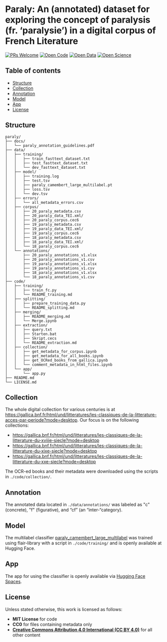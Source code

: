 # Paraly: An (annotated) dataset for exploring the concept of paralysis (fr. ‘paralysie’) in a digital corpus of French Literature

[![PRs Welcome](https://img.shields.io/badge/PRs-welcome-brightgreen.svg?style=flat-square)](http://makeapullrequest.com)
[![Open Code](https://badgen.net/static/open/code/green)](https://github.com/UB-Mannheim/paraly/tree/main/code)
[![Open Data](https://badgen.net/static/open/data/green)](https://github.com/UB-Mannheim/paraly/tree/main/data)
[![Open Science](https://badgen.net/static/open/science/green)](https://en.wikipedia.org/wiki/Open_science)

## Table of contents

* [Structure](#structure)
* [Collection](#collection)
* [Annotation](#annotation)
* [Model](#model)
* [App](#app)
* [License](#license)

## Structure

```
paraly/
├── docs/
│   └── paraly_annotation_guidelines.pdf
├── data/
│   ├── training/
│   │   ├── train_fasttext_dataset.txt
│   │   ├── test_fasttext_dataset.txt
│   │   └── dev_fasttext_dataset.txt
│   ├── model/
│   │   ├── training.log
│   │   ├── test.tsv
│   │   ├── paraly_camembert_large_multilabel.pt
│   │   ├── loss.tsv
│   │   └── dev.tsv
│   ├── errors/
│   │   └── all_metadata_errors.csv
│   ├── corpus/
│   │   ├── 20_paraly_metadata.csv
│   │   ├── 20_paraly_data_TEI.xml/
│   │   ├── 20_paraly_corpus.cec6
│   │   ├── 19_paraly_metadata.csv
│   │   ├── 19_paraly_data_TEI.xml/
│   │   ├── 19_paraly_corpus.cec6
│   │   ├── 18_paraly_metadata.csv
│   │   ├── 18_paraly_data_TEI.xml/
│   │   └── 18_paraly_corpus.cec6
│   └── annotations/
│       ├── 20_paraly_annotations_v1.xlsx
│       ├── 20_paraly_annotations_v1.csv
│       ├── 19_paraly_annotations_v1.xlsx
│       ├── 19_paraly_annotations_v1.csv
│       ├── 18_paraly_annotations_v1.xlsx
│       └── 18_paraly_annotations_v1.csv
├── code/
│   ├── training/
│   │   ├── train_fc.py
│   │   └── README_training.md
│   ├── splitting/
│   │   ├── prepare_training_data.py
│   │   └── README_splitting.md
│   ├── merging/
│   │   ├── README_merging.md
│   │   └── Merge.ipynb
│   ├── extraction/
│   │   ├── query.txt
│   │   ├── Starten.bat
│   │   ├── Skript.cecs
│   │   └── README_extraction.md
│   ├── collection/
│   │   ├── get_metadata_for_corpus.ipynb
│   │   ├── get_metadata_for_all_books.ipynb
│   │   ├── get_OCRed_books_from_gallica.ipynb
│   │   └── comment_metadata_in_html_files.ipynb
│   └── app/
│       └── app.py
├── README.md
└── LICENSE.md
```

## Collection

The whole digital collection for various centuries is at https://gallica.bnf.fr/html/und/litteratures/les-classiques-de-la-litterature-acces-par-periode?mode=desktop. Our focus is on the following collections:

* https://gallica.bnf.fr/html/und/litteratures/les-classiques-de-la-litterature-du-xviiie-siecle?mode=desktop
* https://gallica.bnf.fr/html/und/litteratures/les-classiques-de-la-litterature-du-xixe-siecle?mode=desktop
* https://gallica.bnf.fr/html/und/litteratures/les-classiques-de-la-litterature-du-xxe-siecle?mode=desktop

The OCR-ed books and their metadata were downloaded using the scripts in `./code/collection/`.

## Annotation

The annotated data located in `./data/annotations/` was labeled as "c" (concrete), "f" (figurative), and “cf” (an “inter-“category).

## Model

The multilabel classifier [paraly_camembert_large_multilabel](https://huggingface.co/shigapov/paraly_camembert_large_multilabel/tree/main) was trained using flair-library with a script in `./code/training/` and is openly available at Hugging Face. 

## App

The app for using the classifier is openly available via [Hugging Face Spaces](https://huggingface.co/spaces/shigapov/paraly).

## License

Unless stated otherwise, this work is licensed as follows:  

- **MIT License** for code  
- **CC0** for files containing metadata only  
- **[Creative Commons Attribution 4.0 International (CC BY 4.0)](https://creativecommons.org/licenses/by/4.0/)** for all other content  

